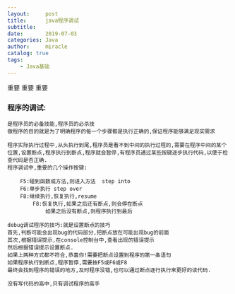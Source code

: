 ```yaml
---
layout:     post
title:      java程序调试
subtitle:   
date:       2019-07-03
categories: Java
author:     miracle
catalog: true
tags:
    - Java基础
---
```

重要 重要 重要
### 程序的调试:
	是程序员的必备技能,程序员的必杀技
	做程序的目的就是为了明确程序的每一个步骤都是执行正确的,保证程序能够满足现实需求

	程序实际执行过程中,从头执行到尾,程序员是看不到中间的执行过程的,需要在程序中间的某个位置,设置断点,程序执行到断点,程序就会暂停,有程序员通过某些按键逐步执行代码,以便于检查代码是否正确.
	程序调试中,重要的几个操作按键:
	
		F5:碰到函数或方法,则进入方法  step into
		F6:单步执行 step over
		F8:继续执行,恢复执行,resume
			F8:恢复执行,如果之后还有断点,则会停在断点
				如果之后没有断点,则程序执行到最后

	debug调试程序的技巧:就是设置断点的技巧
	首先,判断可能会出现bug的代码部分,把断点放在可能出现bug的前面
	其次,根据错误提示,在console控制台中,查看出现的错误提示
	然后根据错误提示设置断点.
	如果上两种方式都不符合,恭喜你!需要把断点设置到程序的第一条语句
	如果程序执行到断点,程序暂停,需要按F5或F6或F8
	最终会找到程序的错误的地方,及时程序没错,也可以通过断点逐行执行来更好的读代码.

	没有写代码的高中,只有调试程序的高手